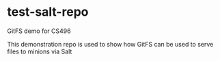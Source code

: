 # test-salt-repo
GitFS demo for CS496

This demonstration repo is used to show how GitFS can be used to serve files to minions via Salt
